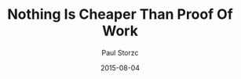 ---
layout: writing
title: Nothing Is Cheaper Than Proof Of Work
date: 2015-08-04
categories: ['Mining and Consensus']
author: ['Paul Storzc']
excerpt: “Proof-of-Work” exists because money is being created. It is, then, impossible to “create a new form of money” without invoking Proof-of-Work. Satoshi’s design insight was to channel that inevitable work into a cumulative process, to optimally stablize a peer-to-peer clock in a cartel-resistant way.
external_url: http://www.truthcoin.info/blog/pow-cheapest/
---